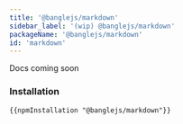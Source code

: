 ```yaml
---
title: '@banglejs/markdown'
sidebar_label: '(wip) @banglejs/markdown'
packageName: '@banglejs/markdown'
id: 'markdown'
---
```


Docs coming soon

### Installation

```
{{npmInstallation "@banglejs/markdown"}}
```

